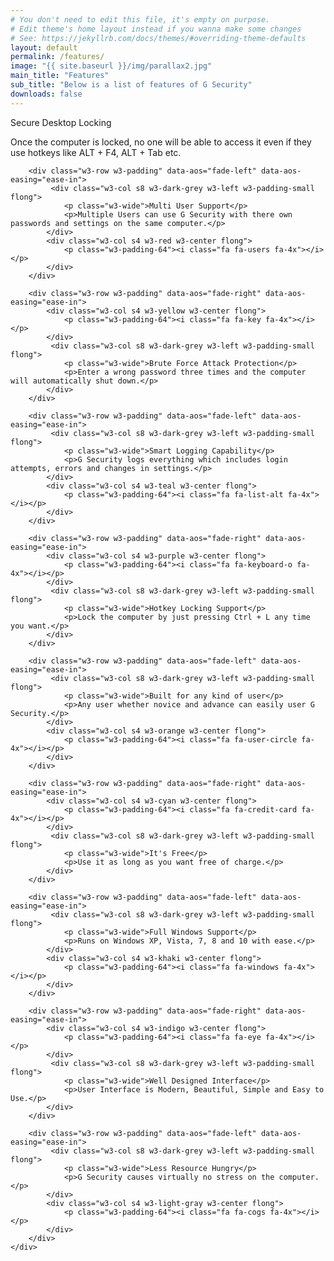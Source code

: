 ```yaml
---
# You don't need to edit this file, it's empty on purpose.
# Edit theme's home layout instead if you wanna make some changes
# See: https://jekyllrb.com/docs/themes/#overriding-theme-defaults
layout: default
permalink: /features/
image: "{{ site.baseurl }}/img/parallax2.jpg"
main_title: "Features"
sub_title: "Below is a list of features of G Security"
downloads: false
---
```


<div class="w3-display-container w3-padding-64 w3-gray w3-opacity-min">
	<div class="w3-container">
		<div class="w3-row w3-padding" data-aos="fade-right" data-aos-easing="ease-in">
			<div class="w3-col s4 w3-green w3-center flong">
				<p class="w3-padding-64"><i class="fa fa-shield fa-4x"></i></p>
			</div>
			 <div class="w3-col s8 w3-dark-grey w3-left w3-padding-small flong">
				<p class="w3-wide">Secure Desktop Locking</p>
				<p>Once the computer is locked, no one will be able to access it even if they use hotkeys like ALT + F4, ALT + Tab etc.</p>
			</div>
		</div>
		
		<div class="w3-row w3-padding" data-aos="fade-left" data-aos-easing="ease-in">
			 <div class="w3-col s8 w3-dark-grey w3-left w3-padding-small flong">
				<p class="w3-wide">Multi User Support</p>
				<p>Multiple Users can use G Security with there own passwords and settings on the same computer.</p>
			</div>
			<div class="w3-col s4 w3-red w3-center flong">
				<p class="w3-padding-64"><i class="fa fa-users fa-4x"></i></p>
			</div>
		</div>
		
		<div class="w3-row w3-padding" data-aos="fade-right" data-aos-easing="ease-in">
			<div class="w3-col s4 w3-yellow w3-center flong">
				<p class="w3-padding-64"><i class="fa fa-key fa-4x"></i></p>
			</div>
			 <div class="w3-col s8 w3-dark-grey w3-left w3-padding-small flong">
				<p class="w3-wide">Brute Force Attack Protection</p>
				<p>Enter a wrong password three times and the computer will automatically shut down.</p>
			</div>
		</div>
		
		<div class="w3-row w3-padding" data-aos="fade-left" data-aos-easing="ease-in">
			 <div class="w3-col s8 w3-dark-grey w3-left w3-padding-small flong">
				<p class="w3-wide">Smart Logging Capability</p>
				<p>G Security logs everything which includes login attempts, errors and changes in settings.</p>
			</div>
			<div class="w3-col s4 w3-teal w3-center flong">
				<p class="w3-padding-64"><i class="fa fa-list-alt fa-4x"></i></p>
			</div>
		</div>
		
		<div class="w3-row w3-padding" data-aos="fade-right" data-aos-easing="ease-in">
			<div class="w3-col s4 w3-purple w3-center flong">
				<p class="w3-padding-64"><i class="fa fa-keyboard-o fa-4x"></i></p>
			</div>
			 <div class="w3-col s8 w3-dark-grey w3-left w3-padding-small flong">
				<p class="w3-wide">Hotkey Locking Support</p>
				<p>Lock the computer by just pressing Ctrl + L any time you want.</p>
			</div>
		</div>
		
		<div class="w3-row w3-padding" data-aos="fade-left" data-aos-easing="ease-in">
			 <div class="w3-col s8 w3-dark-grey w3-left w3-padding-small flong">
				<p class="w3-wide">Built for any kind of user</p>
				<p>Any user whether novice and advance can easily user G Security.</p>
			</div>
			<div class="w3-col s4 w3-orange w3-center flong">
				<p class="w3-padding-64"><i class="fa fa-user-circle fa-4x"></i></p>
			</div>
		</div>
		
		<div class="w3-row w3-padding" data-aos="fade-right" data-aos-easing="ease-in">
			<div class="w3-col s4 w3-cyan w3-center flong">
				<p class="w3-padding-64"><i class="fa fa-credit-card fa-4x"></i></p>
			</div>
			 <div class="w3-col s8 w3-dark-grey w3-left w3-padding-small flong">
				<p class="w3-wide">It's Free</p>
				<p>Use it as long as you want free of charge.</p>
			</div>
		</div>
		
		<div class="w3-row w3-padding" data-aos="fade-left" data-aos-easing="ease-in">
			 <div class="w3-col s8 w3-dark-grey w3-left w3-padding-small flong">
				<p class="w3-wide">Full Windows Support</p>
				<p>Runs on Windows XP, Vista, 7, 8 and 10 with ease.</p>
			</div>
			<div class="w3-col s4 w3-khaki w3-center flong">
				<p class="w3-padding-64"><i class="fa fa-windows fa-4x"></i></p>
			</div>
		</div>
		
		<div class="w3-row w3-padding" data-aos="fade-right" data-aos-easing="ease-in">
			<div class="w3-col s4 w3-indigo w3-center flong">
				<p class="w3-padding-64"><i class="fa fa-eye fa-4x"></i></p>
			</div>
			 <div class="w3-col s8 w3-dark-grey w3-left w3-padding-small flong">
				<p class="w3-wide">Well Designed Interface</p>
				<p>User Interface is Modern, Beautiful, Simple and Easy to Use.</p>
			</div>
		</div>
		
		<div class="w3-row w3-padding" data-aos="fade-left" data-aos-easing="ease-in">
			 <div class="w3-col s8 w3-dark-grey w3-left w3-padding-small flong">
				<p class="w3-wide">Less Resource Hungry</p>
				<p>G Security causes virtually no stress on the computer.</p>
			</div>
			<div class="w3-col s4 w3-light-gray w3-center flong">
				<p class="w3-padding-64"><i class="fa fa-cogs fa-4x"></i></p>
			</div>
		</div>
	</div>
</div>